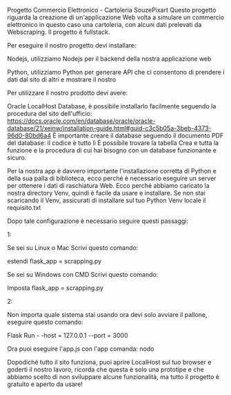 Progetto Commercio Elettronico - Cartoleria SouzePixart
Questo progetto riguarda la creazione di un'applicazione Web volta a simulare un commercio elettronico in questo caso una cartoleria, con alcuni dati prelevati da Webscraping. Il progetto è fullstack.

Per eseguire il nostro progetto devi installare:

Nodejs, utilizziamo Nodejs per il backend della nostra applicazione web

Python, utilizziamo Python per generare API che ci consentono di prendere i dati dal sito di altri e mostrare il nostro

Per utilizzare il nostro prodotto devi avere:

Oracle LocalHost Database, è possibile installarlo facilmente seguendo la procedura del sito dell'ufficio: https://docs.oracle.com/en/database/oracle/oracle-database/21/xeinw/installation-guide.html#guid-c3c5b05a-3beb-4373-96d0-80bd6a4
È importante creare il database seguendo il documento PDF del database: il codice è tutto lì
È possibile trovare la tabella Crea e tutta la funzione e la procedura di cui hai bisogno con un database funzionante e sicuro.

Per la nostra app è davvero importante l'installazione corretta di Python e della sua palla di biblioteca, ecco perché è necessario eseguire un server per ottenere i dati di raschiatura Web. Ecco perché abbiamo caricato la nostra directory Venv, quindi è facile da usare e installare. Se non stai scaricando il Venv, assicurati di installare sul tuo Python Venv locale il requisito.txt

Dopo tale configurazione è necessario seguire questi passaggi:

1:

Se sei su Linux o Mac Scrivi questo comando:

estendi flask_app = scrapping.py

Se sei su Windows con CMD Scrivi questo comando:

Imposta flask_app = scrapping.py

2:

Non importa quale sistema stai usando ora devi solo avviare il pallone, eseguire questo comando:

Flask Run - -host = 127.0.0.1 --port = 3000

Ora puoi eseguire l'app.js con l'app comanda: nodo

Dopodiché tutto il sito funziona, puoi aprire LocalHost sul tuo browser e goderti il ​​nostro lavoro, ricorda che questa è solo una prototipe e che abbiamo scelto di non sviluppare alcune funzionalità, ma tutto il progetto è gratuito e aperto da usare!
